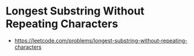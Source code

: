 # Longest Substring Without Repeating Characters
- https://leetcode.com/problems/longest-substring-without-repeating-characters